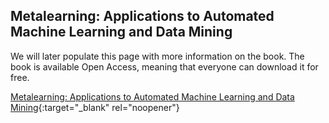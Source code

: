 ## Metalearning: Applications to Automated Machine Learning and Data Mining

We will later populate this page with more information on the book. The book is available Open Access, meaning that everyone can download it for free. 

[Metalearning: Applications to Automated Machine Learning and Data Mining](https://link.springer.com/book/10.1007/978-3-030-67024-5){:target="_blank" rel="noopener"}
